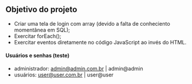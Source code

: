 ## Objetivo do projeto

- Criar uma tela de login com array (devido a falta de conheciento momentânea em SQL);
- Exercitar forEach();
- Exercitar eventos diretamente no código JavaScript ao invés do HTML.

#### Usuários e senhas (teste)

* administrador: admin@admin.com.br | admin@admin
* usuários: user@user.com.br | user@user 
